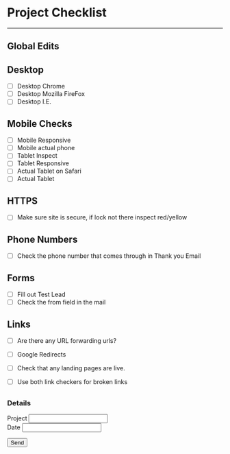 # <i class="far fa-check-square"></i> Project Checklist
***

## Global Edits


## Desktop 
- [ ] Desktop Chrome
- [ ] Desktop Mozilla FireFox
- [ ] Desktop I.E.

## Mobile Checks
- [ ] Mobile Responsive
- [ ] Mobile actual phone
- [ ] Tablet Inspect
- [ ] Tablet Responsive
- [ ] Actual Tablet on Safari
- [ ] Actual Tablet

## HTTPS 
- [ ] Make sure site is secure, if lock not there inspect red/yellow

## Phone Numbers
- [ ] Check the phone number that comes through in Thank you Email

## Forms
- [ ] Fill out Test Lead
- [ ] Check the from field in the mail

## Links 
- [ ] Are there any URL forwarding urls?
- [ ] Google Redirects
- [ ] Check that any landing pages are live.
- [ ] Use both link checkers for broken links


## 
<div id="logform">
    <form method="POST" action="https://wt-ad210117ae0763755b5eff02713bca3c-0.sandbox.auth0-extend.com/checklist-log">
    <h3>Details</h3>
    <div class="row columns">
      <label>Project
        <input type="text" name="project" id="project">
      </label>
    </div>
    <div class="columns small-6">
        <label>Date
        <input type="text" name="date" id="date">
      </label>
      </div>
    </div>
    <input type="submit" name="save" value="Send"> 
 </form>
</div>
